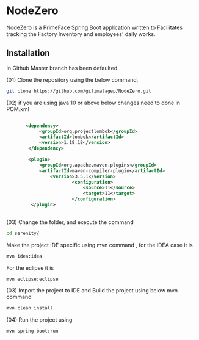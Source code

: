 # NodeZero

NodeZero is a PrimeFace Spring Boot application written to Facilitates tracking the Factory Inventory and employees' daily works.

## Installation

In Github Master branch has been defaulted.

(01) Clone the repository using the below command,

```bash
git clone https://github.com/gilimalagep/NodeZero.git
```
(02) if you are using java 10 or above below changes need to done in POM.xml
```xml

       <dependency>
		    <groupId>org.projectlombok</groupId>
		    <artifactId>lombok</artifactId>
		    <version>1.18.18</version>
		</dependency>

		<plugin>
			<groupId>org.apache.maven.plugins</groupId>
			<artifactId>maven-compiler-plugin</artifactId>
				<version>3.5.1</version>
						<configuration>
							<source>11</source>
							<target>11</target>
						</configuration>
		 </plugin>
		
```



(03) Change the folder, and execute the command 
```bash 
cd serenity/
```
Make the project IDE specific using mvn command , 
for the IDEA case it is 
```bash
mvn idea:idea
```  
For the eclipse it is 
```bash
mvn eclipse:eclipse
```  

(03) Import the project to IDE and  Build the project using below mvn command
```bash
mvn clean install
``` 
(04) Run the project using


```bash
mvn spring-boot:run

```
